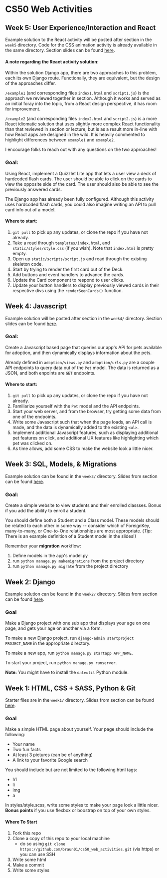 # CS50 Web Activities

## Week 5: User Experience/Interaction and React
Example solution to the React activity will be posted after section in the `week5` directory. Code for the CSS animation activity is already available in the same directory. 
Section slides can be found [here](https://docs.google.com/presentation/d/1oCrXw_t4TP7uCuEjLe9wMPC5tXm0hg0Cm1ossaEiOrQ/edit?usp=sharing).

#### A note regarding the React activity solution: 
Within the solution Django app, there are two approaches to this problem, each its own Django route. Functionally, they are equivalent, but the design of the approaches differ.

`/example1` (and corresponding files `index1.html` and `script1.js`) is the approach we reviewed together in section. Although it works and served as an initial foray into the topic, from a React design perspective, it has room for improvement. 

`/example2` (and corresponding files `index2.html` and `script2.js`) is a more React idiomatic solution that uses slightly more complex React functionality than that reviewed in section or lecture, but is as a result more in-line with how React apps are designed in the wild. It is heavily commented to highlight differences between `example1` and `example2`. 

I encourage folks to reach out with any questions on the two approaches!

### Goal:
Using React, implement a Quizzlet Lite app that lets a user view a deck of hardcoded flash cards. The user should be able to click on the cards to view the opposite side of the card. The user should also be able to see the previously answered cards.

The Django app has already been fully configured. Although this activity uses hardcoded flash cards, you could also imagine writing an API to pull card info out of a model.


#### Where to start:
1. `git pull` to pick up any updates, or clone the repo if you have not already.
2. Take a read through `templates/index.html`, and `static/styles/style.css` (if you wish). Note that `index.html` is pretty empty.
3. Open up `static/scripts/script.js` and read through the existing skeleton code.
4. Start by trying to render the first card out of the Deck.
5. Add buttons and event handlers to advance the cards.
6. Update the Card component to respond to user clicks.
7. Update your button handlers to display previously viewed cards in their respective divs using the `renderSeenCards()` function.


## Week 4: Javascript
Example solution will be posted after section in the `week4/` directory.
Section slides can be found [here](https://docs.google.com/presentation/d/1Ekawt2oZqhu-2gc5Lv5Bm-x0zohPqI9SAF2vkKokOF0/edit?usp=sharing).

### Goal:
Create a Javascript based page that queries our app's API for pets available for adoption, and then dynamically displays information about the pets.

Already defined in `adoption/views.py` and `adoption/urls.py` are a couple API endpoints to query data out of the `Pet` model. The data is returned as a JSON, and both enpoints are `GET` endpoints.

#### Where to start:
1. `git pull` to pick up any updates, or clone the repo if you have not already.
2. Familiarize yourself with the `Pet` model and the API endpoints.
3. Start your web server, and from the browser, try getting some data from one of the endpoints.
4. Write some Javascript such that when the page loads, an API call is made, and the data is dynamically added to the existing `<ul>`. 
5. Implement additional Javascript features, such as displaying additional pet features on click, and additional UX features like highlighting which pet was clicked on.
6. As time allows, add some CSS to make the website look a little nicer.

## Week 3: SQL, Models, & Migrations
Example solution can be found in the `week3/` directory.
Slides from section can be found [here](https://docs.google.com/presentation/d/1i7-8WdxeY-RL-hDLCwPLvWFSDoAxuNjwof1ucM_N5TE/edit?usp=sharing).

### Goal:
Create a simple website to view students and their enrolled classses. Bonus if you add the ability to enroll a student. 

You should define both a Student and a Class model. These models should be related to each other in some way -- consider which of ForeignKey, many-to-many, or One-to-One relationships are most appropriate. (*Tip*: There is an example definition of a Student model in the slides!)

Remember your **migration** workflow:
1. Define models in the app's model.py
2. run `python manage.py makemigrations` from the project directory
3. run `python manage.py migrate` from the project directory


## Week 2: Django
Example solution can be found in the `week2/` directory.
Slides from section can be found [here](https://docs.google.com/presentation/d/1AN9WcLl3K5C1ymNnMJTX23PZXb0dx6E6t6bL2HC7Gds/edit?usp=sharing).

### Goal
Make a Django project with one sub app that displays your age on one page, and gets your age on another via a form.

To make a new Django project, run `django-admin startproject PROJECT_NAME` in the appropriate directory.

To make a new app, run `python manage.py startapp APP_NAME`.

To start your project, run `python manage.py runserver`.

**Note:** You might have to install the `dateutil` Python module.


## Week 1: HTML, CSS + SASS, Python & Git
Starter files are in the `week1/` directory.
Slides from section can be found [here](https://docs.google.com/presentation/d/1iUx2GvqXVAplir9XyqwtCR2qoVmLpDyDuUumAv5JHU8/edit?usp=sharing).
### Goal
Make a simple HTML page about yourself. Your page should include the following:
* Your name
* Two fun facts
* At least 3 pictures (can be of anything)
* A link to your favorite Google search

You should include but are not limited to the following html tags:
* h1
* li
* img
* a

In styles/style.scss, write some styles to make your page look a little nicer. **Bonus points** if you use flexbox or boostrap on top of your own styles.

#### Where To Start
1. Fork this repo
2. Clone a copy of this repo to your local machine
    * do so using `git clone https://github.com/braun01/cs50_web_activities.git` (via https) or you can use SSH
3. Write some html
4. Make a commit
5. Write some styles
